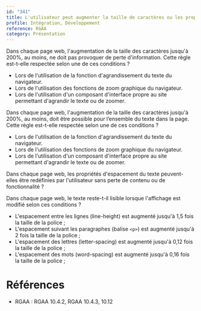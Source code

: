```yaml
---
id: "341"
title: L'utilisateur peut augmenter la taille de caractères ou les propriétés d'espacement sans perte de contenu ou de fonctionnalité.
profile: Intégration, Développement
reference: RGAA
category: Présentation
---
```


Dans chaque page web, l'augmentation de la taille des caractères jusqu'à 200%, au moins, ne doit pas provoquer de perte d'information. Cette règle est-t-elle respectée selon une de ces conditions ?

* Lors de l'utilisation de la fonction d'agrandissement du texte du navigateur.
* Lors de l'utilisation des fonctions de zoom graphique du navigateur.
* Lors de l'utilisation d'un composant d'interface propre au site permettant d'agrandir le texte ou de zoomer.

Dans chaque page web, l'augmentation de la taille des caractères jusqu'à 200%, au moins, doit être possible pour l’ensemble du texte dans la page. Cette règle est-t-elle respectée selon une de ces conditions ?

* Lors de l'utilisation de la fonction d'agrandissement du texte du navigateur.
* Lors de l'utilisation des fonctions de zoom graphique du navigateur.
* Lors de l'utilisation d'un composant d'interface propre au site permettant d'agrandir le texte ou de zoomer.

Dans chaque page web, les propriétés d'espacement du texte peuvent-elles être redéfinies par l'utilisateur sans perte de contenu ou de fonctionnalité ?

Dans chaque page web, le texte reste-t-il lisible lorsque l'affichage est modifié selon ces conditions ?
* L'espacement entre les lignes (line-height) est augmenté jusqu'à 1,5 fois la taille de la police ;
* L'espacement suivant les paragraphes (balise `<p>`) est augmenté jusqu'à 2 fois la taille de la police ;
* L'espacement des lettres (letter-spacing) est augmenté jusqu'à 0,12 fois la taille de la police ;
* L'espacement des mots (word-spacing) est augmenté jusqu'à 0,16 fois la taille de la police ;

# Références

*   RGAA : RGAA 10.4.2, RGAA 10.4.3, 10.12
